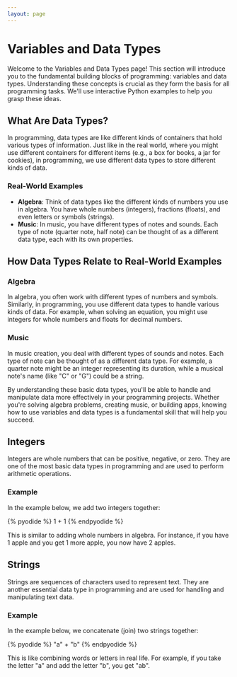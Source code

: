 ```yaml
---
layout: page
---
```


# Variables and Data Types

Welcome to the Variables and Data Types page! This section will introduce you to the fundamental building blocks of programming: variables and data types. Understanding these concepts is crucial as they form the basis for all programming tasks. We'll use interactive Python examples to help you grasp these ideas.

## What Are Data Types?

In programming, data types are like different kinds of containers that hold various types of information. Just like in the real world, where you might use different containers for different items (e.g., a box for books, a jar for cookies), in programming, we use different data types to store different kinds of data.

### Real-World Examples

- **Algebra**: Think of data types like the different kinds of numbers you use in algebra. You have whole numbers (integers), fractions (floats), and even letters or symbols (strings).
- **Music**: In music, you have different types of notes and sounds. Each type of note (quarter note, half note) can be thought of as a different data type, each with its own properties.


## How Data Types Relate to Real-World Examples

### Algebra

In algebra, you often work with different types of numbers and symbols. Similarly, in programming, you use different data types to handle various kinds of data. For example, when solving an equation, you might use integers for whole numbers and floats for decimal numbers.

### Music

In music creation, you deal with different types of sounds and notes. Each type of note can be thought of as a different data type. For example, a quarter note might be an integer representing its duration, while a musical note's name (like "C" or "G") could be a string.

By understanding these basic data types, you'll be able to handle and manipulate data more effectively in your programming projects. Whether you're solving algebra problems, creating music, or building apps, knowing how to use variables and data types is a fundamental skill that will help you succeed.

## Integers

Integers are whole numbers that can be positive, negative, or zero. They are one of the most basic data types in programming and are used to perform arithmetic operations.

### Example

In the example below, we add two integers together:

{% pyodide %}
1 + 1
{% endpyodide %}

This is similar to adding whole numbers in algebra. For instance, if you have 1 apple and you get 1 more apple, you now have 2 apples.

## Strings

Strings are sequences of characters used to represent text. They are another essential data type in programming and are used for handling and manipulating text data.

### Example

In the example below, we concatenate (join) two strings together:

{% pyodide %}
"a" + "b"
{% endpyodide %}

This is like combining words or letters in real life. For example, if you take the letter "a" and add the letter "b", you get "ab".

